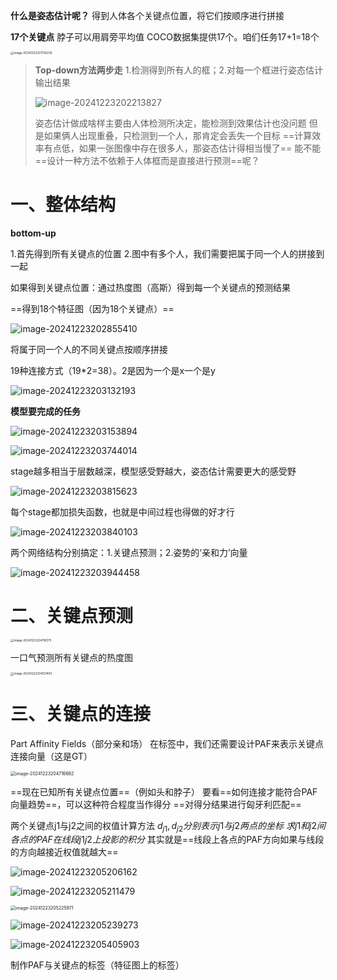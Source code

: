 **什么是姿态估计呢？**
得到人体各个关键点位置，将它们按顺序进行拼接

**17个关键点**
脖子可以用肩旁平均值
COCO数据集提供17个。咱们任务17+1=18个

<img src="C:/Users/HUAWEI/AppData/Roaming/Typora/typora-user-images/image-20241223201736236.png" alt="image-20241223201736236" style="zoom: 33%;" />

> **Top-down方法两步走**
> 1.检测得到所有人的框；2.对每一个框进行姿态估计输出结果
>
> ![image-20241223202213827](C:/Users/HUAWEI/AppData/Roaming/Typora/typora-user-images/image-20241223202213827.png)
>
> 姿态估计做成啥样主要由人体检测所决定，能检测到效果估计也没问题
> 但是如果俩人出现重叠，只检测到一个人，那肯定会丢失一个目标
> ==计算效率有点低，如果一张图像中存在很多人，那姿态估计得相当慢了==
> 能不能==设计一种方法不依赖于人体框而是直接进行预测==呢？

# 一、整体结构

**bottom-up**

1.首先得到所有关键点的位置
2.图中有多个人，我们需要把属于同一个人的拼接到一起

如果得到关键点位置：通过热度图（高斯）得到每一个关键点的预测结果

==得到18个特征图（因为18个关键点）==

![image-20241223202855410](C:/Users/HUAWEI/AppData/Roaming/Typora/typora-user-images/image-20241223202855410.png)

将属于同一个人的不同关键点按顺序拼接

19种连接方式（19*2=38）。2是因为一个是x一个是y

![image-20241223203132193](C:/Users/HUAWEI/AppData/Roaming/Typora/typora-user-images/image-20241223203132193.png)

**模型要完成的任务**

![image-20241223203153894](C:/Users/HUAWEI/AppData/Roaming/Typora/typora-user-images/image-20241223203153894.png)

![image-20241223203744014](C:/Users/HUAWEI/AppData/Roaming/Typora/typora-user-images/image-20241223203744014.png)

stage越多相当于层数越深，模型感受野越大，姿态估计需要更大的感受野

![image-20241223203815623](C:/Users/HUAWEI/AppData/Roaming/Typora/typora-user-images/image-20241223203815623.png)

每个stage都加损失函数，也就是中间过程也得做的好才行

![image-20241223203840103](C:/Users/HUAWEI/AppData/Roaming/Typora/typora-user-images/image-20241223203840103.png)

两个网络结构分别搞定：1.关键点预测；2.姿势的‘亲和力’向量

![image-20241223203944458](C:/Users/HUAWEI/AppData/Roaming/Typora/typora-user-images/image-20241223203944458.png)

# 二、关键点预测

<img src="C:/Users/HUAWEI/AppData/Roaming/Typora/typora-user-images/image-20241223204116575.png" alt="image-20241223204116575" style="zoom:33%;" />

一口气预测所有关键点的热度图

<img src="C:/Users/HUAWEI/AppData/Roaming/Typora/typora-user-images/image-20241223204127450.png" alt="image-20241223204127450" style="zoom:33%;" />

# 三、关键点的连接

Part Affinity Fields（部分亲和场）
在标签中，我们还需要设计PAF来表示关键点连接向量（这是GT）

<img src="C:/Users/HUAWEI/AppData/Roaming/Typora/typora-user-images/image-20241223204716662.png" alt="image-20241223204716662" style="zoom:50%;" />

==现在已知所有关键点位置==（例如头和脖子）
要看==如何连接才能符合PAF向量趋势==，可以这种符合程度当作得分
==对得分结果进行匈牙利匹配==

两个关键点j1与j2之间的权值计算方法
$d_{j1},d_{j2}分别表示j1与j2两点的坐标$
$求j1和j2间各点的PAF在线段j1j2上投影的积分$
其实就是==线段上各点的PAF方向如果与线段的方向越接近权值就越大==

![image-20241223205206162](C:/Users/HUAWEI/AppData/Roaming/Typora/typora-user-images/image-20241223205206162.png)

![image-20241223205211479](C:/Users/HUAWEI/AppData/Roaming/Typora/typora-user-images/image-20241223205211479.png)

<img src="C:/Users/HUAWEI/AppData/Roaming/Typora/typora-user-images/image-20241223205225971.png" alt="image-20241223205225971" style="zoom:50%;" />

![image-20241223205239273](C:/Users/HUAWEI/AppData/Roaming/Typora/typora-user-images/image-20241223205239273.png)

![image-20241223205405903](C:/Users/HUAWEI/AppData/Roaming/Typora/typora-user-images/image-20241223205405903.png)

制作PAF与关键点的标签（特征图上的标签）